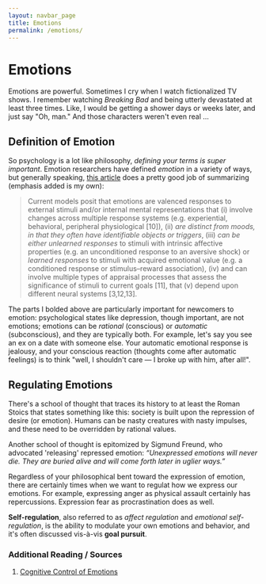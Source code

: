 ```yaml
---
layout: navbar_page
title: Emotions
permalink: /emotions/
---
```


# Emotions
Emotions are powerful. Sometimes I cry when I watch fictionalized TV shows. I remember watching *Breaking Bad* and being utterly devastated at least three times. Like, I would be getting a shower days or weeks later, and just say "Oh, man." And those characters weren't even real ...

## Definition of Emotion
So psychology is a lot like philosophy, *defining your terms is super important*. Emotion researchers have defined *emotion* in a variety of ways, but generally speaking, [this article][CCE] does a pretty good job of summarizing (emphasis added is my own):

> Current models posit that emotions are valenced responses to external stimuli and/or internal mental representations that (i) involve changes across multiple response systems (e.g. experiential, behavioral, peripheral physiological [10]), (ii) *are distinct from moods, in that they often have identifiable objects or triggers*, (iii) *can be either unlearned responses* to stimuli with intrinsic affective properties (e.g. an unconditioned response to an aversive shock) or *learned responses* to stimuli with acquired emotional value (e.g. a conditioned response or stimulus–reward association), (iv) and can involve multiple types of appraisal processes that assess the significance of stimuli to current goals [11], that (v) depend upon different neural systems [3,12,13].

The parts I bolded above are particularly important for newcomers to emotion: psychological states like depression, though important, are not emotions; emotions can be *rational* (conscious) or *automatic* (subconscious), and they are typically both. For example, let's say you see an ex on a date with someone else. Your automatic emotional response is jealousy, and your conscious reaction (thoughts come after automatic feelings) is to think "well, I shouldn't care — I broke up with him, after all!".

## Regulating Emotions
There's a school of thought that traces its history to at least the Roman Stoics that states something like this: society is built upon the repression of desire (or emotion). Humans can be nasty  creatures with nasty impulses, and these need to be overridden by rational values.

Another school of thought is epitomized by Sigmund Freund, who advocated 'releasing' repressed emotion: *“Unexpressed emotions will never die. They are buried alive and will come forth later in uglier ways.”*

Regardless of your philosophical bent toward the expression of emotion, there are certainly times when we want to regulat how we express our emotions. For example, expressing anger as physical assault certainly has repercussions. Expression fear as procrastination does as well.

**Self-regulation**, also referred to as *affect regulation* and *emotional self-regulation*, is the ability to modulate your own emotions and behavior, and it's often discussed vis-à-vis **goal pursuit**.


### Additional Reading / Sources
1. [Cognitive Control of Emotions][CCE]

[CCE]: ../../attachments/cognitive_control_of_emotion.pdf
